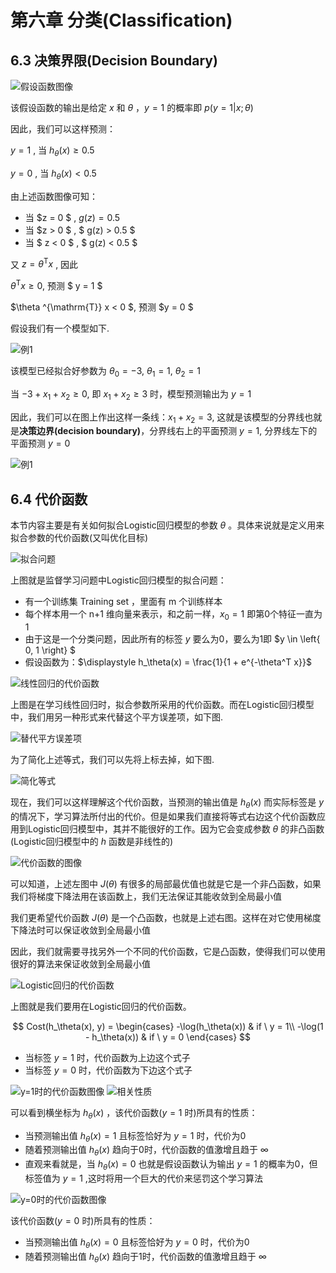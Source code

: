 # 第六章 分类(Classification)

## 6.3 决策界限(Decision Boundary)

![假设函数图像](images/2023-01-11-10-53-15.png)

该假设函数的输出是给定 $x$ 和 $\theta$ ，$y = 1$ 的概率即 $p(y = 1 | x ;\theta)$

因此，我们可以这样预测：

$y = 1$ , 当 $h_\theta(x) \ge 0.5$

$y = 0$ , 当 $h_\theta(x) < 0.5$

由上述函数图像可知：
* 当 $z = 0 $ , $g(z) = 0.5$
* 当 $z > 0 $ , $ g(z) > 0.5 $
* 当 $ z < 0 $ , $ g(z) < 0.5 $

又 $z = \theta ^{\mathrm{T}} x$ , 因此 

$\theta ^{\mathrm{T}} x \ge  0$, 预测 $ y = 1 $

$\theta ^{\mathrm{T}} x < 0 $, 预测 $y = 0 $

假设我们有一个模型如下.

![例1](images/2023-01-11-11-11-04.png)

该模型已经拟合好参数为 $\theta_0 = -3$, $\theta_1 = 1$, $\theta_2 = 1$ 

当 $-3+x_1+x_2 \ge 0$, 即 $x_1+x_2 \ge 3$ 时，模型预测输出为 $y = 1$

因此，我们可以在图上作出这样一条线：$x_1+x_2=3$, 这就是该模型的分界线也就是**决策边界(decision boundary)**，分界线右上的平面预测 $y = 1$, 分界线左下的平面预测 $y = 0$

![例1](images/2023-01-11-11-22-15.png)

## 6.4 代价函数

本节内容主要是有关如何拟合Logistic回归模型的参数 $\theta$ 。具体来说就是定义用来拟合参数的代价函数(又叫优化目标)

![拟合问题](images/2023-01-17-20-26-56.png)

上图就是监督学习问题中Logistic回归模型的拟合问题：

* 有一个训练集 Training set ，里面有 m 个训练样本
* 每个样本用一个 n+1 维向量来表示，和之前一样，$x_0 = 1$ 即第0个特征一直为1
* 由于这是一个分类问题，因此所有的标签 $y$ 要么为0，要么为1即 $y \in \left\{ 0, 1 \right\} $
* 假设函数为：$\displaystyle h_\theta(x) = \frac{1}{1 + e^{-\theta^T x}}$

![线性回归的代价函数](images/2023-01-17-20-37-52.png)

上图是在学习线性回归时，拟合参数所采用的代价函数。而在Logistic回归模型中，我们用另一种形式来代替这个平方误差项，如下图.

![替代平方误差项](images/2023-01-17-20-39-54.png)

为了简化上述等式，我们可以先将上标去掉，如下图.

![简化等式](images/2023-01-17-20-42-33.png)

现在，我们可以这样理解这个代价函数，当预测的输出值是 $h_\theta(x)$ 而实际标签是 $y$ 的情况下，学习算法所付出的代价。但是如果我们直接将等式右边这个代价函数应用到Logistic回归模型中，其并不能很好的工作。因为它会变成参数 $\theta$ 的非凸函数 (Logistic回归模型中的 $h$ 函数是非线性的)

![代价函数的图像](images/2023-01-17-20-49-18.png)

可以知道，上述左图中 $J(\theta)$ 有很多的局部最优值也就是它是一个非凸函数，如果我们将梯度下降法用在该函数上，我们无法保证其能收敛到全局最小值

我们更希望代价函数 $J(\theta)$ 是一个凸函数，也就是上述右图。这样在对它使用梯度下降法时可以保证收敛到全局最小值

因此，我们就需要寻找另外一个不同的代价函数，它是凸函数，使得我们可以使用很好的算法来保证收敛到全局最小值

![Logistic回归的代价函数](images/2023-01-17-20-55-43.png)

上图就是我们要用在Logistic回归的代价函数。

$$ Cost(h_\theta(x), y) = \begin{cases}
   -\log(h_\theta(x)) & if \  y = 1\\
   -\log(1 - h_\theta(x)) & if \  y = 0
\end{cases}
$$

* 当标签 $y = 1$ 时，代价函数为上边这个式子
* 当标签 $y = 0$ 时，代价函数为下边这个式子

![y=1时的代价函数图像](images/2023-01-17-20-58-35.png)  ![相关性质](images/2023-01-17-20-59-46.png)

可以看到横坐标为 $h_\theta(x)$ ，该代价函数($y = 1$ 时)所具有的性质：

* 当预测输出值 $h_\theta(x) = 1$ 且标签恰好为 $y = 1$ 时，代价为0
* 随着预测输出值 $h_\theta(x)$ 趋向于0时，代价函数的值激增且趋于 $\infty$
* 直观来看就是，当 $h_\theta(x) = 0$ 也就是假设函数认为输出 $y = 1$ 的概率为0，但标签值为 $y = 1$ ,这时将用一个巨大的代价来惩罚这个学习算法

![y=0时的代价函数图像](images/2023-01-17-21-09-57.png)

该代价函数($y = 0$ 时)所具有的性质：

* 当预测输出值 $h_\theta(x) = 0$ 且标签恰好为 $y = 0$ 时，代价为0
* 随着预测输出值 $h_\theta(x)$ 趋向于1时，代价函数的值激增且趋于 $\infty$